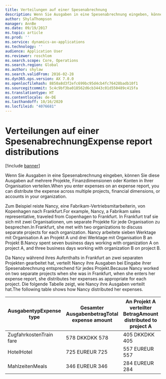 ```yaml
---
title: Verteilungen auf einer Spesenabrechnung
description: Wenn Sie Ausgaben in eine Spesenabrechnung eingeben, können Sie diese Ausgaben auf mehrere Projekte, juristische Personen oder Konten in Ihrer Organisation verteilen.
author: ShylaThompson
manager: AnnBe
ms.date: 09/19/2017
ms.topic: article
ms.prod: ''
ms.service: dynamics-ax-applications
ms.technology: ''
audience: Application User
ms.reviewer: roschlom
ms.search.scope: Core, Operations
ms.search.region: Global
ms.author: shylaw
ms.search.validFrom: 2016-02-28
ms.dyn365.ops.version: AX 7.0.0
ms.openlocfilehash: 8850a8d3f2efc699bc95d4cb4fc76428badb10f1
ms.sourcegitcommit: 5c4c9bf3ba018562d6cb3443c01d550489c415fa
ms.translationtype: HT
ms.contentlocale: de-DE
ms.lasthandoff: 10/16/2020
ms.locfileid: "4076681"
---
```

# <a name="expense-report-distributions"></a><span data-ttu-id="c604a-103">Verteilungen auf einer Spesenabrechnung</span><span class="sxs-lookup"><span data-stu-id="c604a-103">Expense report distributions</span></span>

[!include [banner](../includes/banner.md)]

<span data-ttu-id="c604a-104">Wenn Sie Ausgaben in eine Spesenabrechnung eingeben, können Sie diese Ausgaben auf mehrere Projekte, Finanzdimensionen oder Konten in Ihrer Organisation verteilen.</span><span class="sxs-lookup"><span data-stu-id="c604a-104">When you enter expenses on an expense report, you can distribute the expense across multiple projects, financial dimensions, or accounts in your organization.</span></span>

<span data-ttu-id="c604a-105">Zum Beispiel reiste Nancy, eine Fabrikam-Vertriebsmitarbeiterin, von Kopenhagen nach Frankfurt.</span><span class="sxs-lookup"><span data-stu-id="c604a-105">For example, Nancy, a Fabrikam sales representative, traveled from Copenhagen to Frankfurt.</span></span> <span data-ttu-id="c604a-106">In Frankfurt traf sie sich mit zwei Organisationen, um separate Projekte für jede Organisation zu besprechen.</span><span class="sxs-lookup"><span data-stu-id="c604a-106">In Frankfurt, she met with two organizations to discuss separate projects for each organization.</span></span> <span data-ttu-id="c604a-107">Nancy arbeitete sieben Werktage mit Organisation A an Projekt A und drei Werktage mit Organisation B an Projekt B.</span><span class="sxs-lookup"><span data-stu-id="c604a-107">Nancy spent seven business days working with organization A on project A, and three business days working with organization B on project B.</span></span>

<span data-ttu-id="c604a-108">Da Nancy während ihres Aufenthalts in Frankfurt an zwei separaten Projekten gearbeitet hat, verteilt Nancy ihre Ausgaben bei Eingabe ihrer Spesenabrechnung entsprechend für jedes Projekt.</span><span class="sxs-lookup"><span data-stu-id="c604a-108">Because Nancy worked on two separate projects when she was in Frankfurt, when she enters her expense report, she distributes her expenses as appropriate for each project.</span></span> <span data-ttu-id="c604a-109">Die folgende Tabelle zeigt, wie Nancy ihre Ausgaben verteilt hat.</span><span class="sxs-lookup"><span data-stu-id="c604a-109">The following table shows how Nancy distributed her expenses.</span></span>


| <span data-ttu-id="c604a-110">Ausgabentyp</span><span class="sxs-lookup"><span data-stu-id="c604a-110">Expense type</span></span> | <span data-ttu-id="c604a-111">Gesamter Ausgabenbetrag</span><span class="sxs-lookup"><span data-stu-id="c604a-111">Total expense amount</span></span>|<span data-ttu-id="c604a-112">An Projekt A verteilter Betrag</span><span class="sxs-lookup"><span data-stu-id="c604a-112">Amount distributed to project A</span></span>| <span data-ttu-id="c604a-113">An Projekt B verteilter Betrag</span><span class="sxs-lookup"><span data-stu-id="c604a-113">Amount distributed to project B</span></span> |
|--------------|---------------------|-------------------------------|---------------------------------|
|<span data-ttu-id="c604a-114">Zugfahrkosten</span><span class="sxs-lookup"><span data-stu-id="c604a-114">Train fare</span></span>   |<span data-ttu-id="c604a-115">578 DKK</span><span class="sxs-lookup"><span data-stu-id="c604a-115">DKK 578</span></span>              |<span data-ttu-id="c604a-116">405 DKK</span><span class="sxs-lookup"><span data-stu-id="c604a-116">DKK 405</span></span>                        |<span data-ttu-id="c604a-117">173 DKK</span><span class="sxs-lookup"><span data-stu-id="c604a-117">DKK 173</span></span>                          |
|<span data-ttu-id="c604a-118">Hotel</span><span class="sxs-lookup"><span data-stu-id="c604a-118">Hotel</span></span>         |<span data-ttu-id="c604a-119">725 EUR</span><span class="sxs-lookup"><span data-stu-id="c604a-119">EUR 725</span></span>              |<span data-ttu-id="c604a-120">557 EUR</span><span class="sxs-lookup"><span data-stu-id="c604a-120">EUR 557</span></span>                        |<span data-ttu-id="c604a-121">168 EUR</span><span class="sxs-lookup"><span data-stu-id="c604a-121">EUR 168</span></span>                          |
|<span data-ttu-id="c604a-122">Mahlzeiten</span><span class="sxs-lookup"><span data-stu-id="c604a-122">Meals</span></span>         |<span data-ttu-id="c604a-123">346 EUR</span><span class="sxs-lookup"><span data-stu-id="c604a-123">EUR 346</span></span>              |<span data-ttu-id="c604a-124">284 EUR</span><span class="sxs-lookup"><span data-stu-id="c604a-124">EUR 284</span></span>                        |<span data-ttu-id="c604a-125">62 EUR</span><span class="sxs-lookup"><span data-stu-id="c604a-125">EUR 62</span></span>                           |

